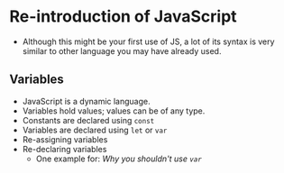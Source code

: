 # Re-introduction of JavaScript

* Although this might be your first use of JS, a lot of its syntax is very similar to other language you may have already used.

## Variables
* JavaScript is a dynamic language.
* Variables hold values; values can be of any type.
* Constants are declared using `const`
* Variables are declared using `let` or `var`
* Re-assigning variables
* Re-declaring variables
  * One example for: *Why you shouldn't use `var`*